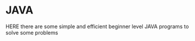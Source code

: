 # JAVA
HERE there are some simple and efficient beginner level JAVA programs to solve some problems
